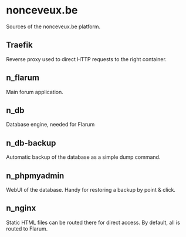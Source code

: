 # nonceveux.be
Sources of the nonceveux.be platform.

## Traefik
Reverse proxy used to direct HTTP requests to the right container.

## n_flarum
Main forum application.

## n_db
Database engine, needed for Flarum

## n_db-backup
Automatic backup of the database as a simple dump command.

## n_phpmyadmin
WebUI of the database. Handy for restoring a backup by point & click.

## n_nginx
Static HTML files can be routed there for direct access. By default, all is routed to Flarum.